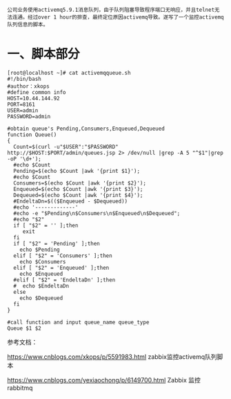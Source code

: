     公司业务使用activemq5.9.1消息队列，由于队列阻塞导致程序端口无响应，并且telnet无法连通。经过over 1 hour的排查，最终定位原因activemq导致。遂写了一个监控activemq队列信息的脚本。
    
# 一、脚本部分
```
[root@localhost ~]# cat activemqqueue.sh 
#!/bin/bash
#author：xkops
#define common info
HOST=10.44.144.92
PORT=8161
USER=admin
PASSWORD=admin

#obtain queue's Pending,Consumers,Enqueued,Dequeued
function Queue()
{
  Count=$(curl -u"$USER":"$PASSWORD" http://$HOST:$PORT/admin/queues.jsp 2> /dev/null |grep -A 5 "^$1"|grep -oP '\d+');
  #echo $Count
  Pending=$(echo $Count |awk '{print $1}');
  #echo $Count
  Consumers=$(echo $Count |awk '{print $2}');
  Enqueued=$(echo $Count |awk '{print $3}');
  Dequeued=$(echo $Count |awk '{print $4}');
  #EndeltaDn=$(($Enqueued - $Dequeued))
  #echo '-------------'
  #echo -e "$Pending\n$Consumers\n$Enqueued\n$Dequeued";
  #echo "$2"
  if [ "$2" = '' ];then
     exit
  fi
  if [ "$2" = 'Pending' ];then
    echo $Pending
  elif [ "$2" = 'Consumers' ];then
    echo $Consumers
  elif [ "$2" = 'Enqueued' ];then
    echo $Enqueued
  #elif [ "$2" = 'EndeltaDn' ];then
  #  echo $EndeltaDn
  else
    echo $Dequeued
  fi
}

#call function and input queue_name queue_type
Queue $1 $2
```

参考文档：

https://www.cnblogs.com/xkops/p/5591983.html  zabbix监控activemq队列脚本

https://www.cnblogs.com/yexiaochong/p/6149700.html   Zabbix 监控rabbitmq
